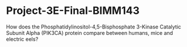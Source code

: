 # Project-3E-Final-BIMM143
How does the Phosphatidylinositol-4,5-Bisphosphate 3-Kinase Catalytic Subunit Alpha (PIK3CA) protein compare between humans, mice and electric eels? 
